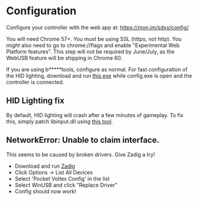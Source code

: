 # Configuration

Configure your controller with the web app at:
https://mon.im/sdvx/config/

You will need Chrome 57+. You must be using SSL (https, not http).
You *might* also need to go to chrome://flags and enable
"Experimental Web Platform features". This step will not be required by
June/July, as the WebUSB feature will be shipping in Chrome 60.

If you are using b\*\*\*\*\*tools, configure as normal.
For fast configuration of the HID lighting, download and run [this exe](https://github.com/mon/PocketVoltex/raw/master/Software/HidLights.exe)
while config.exe is open and the controller is connected.

## HID Lighting fix
By default, HID lighting will crash after a few minutes of gameplay. To fix
this, simply patch libinput.dll using [this tool](https://mon.im/bemanipatcher/pocketvoltex.html).

## NetworkError: Unable to claim interface.
This seems to be caused by broken drivers. Give Zadig a try!
- Download and run [Zadig](http://zadig.akeo.ie/)
- Click Options -> List All Devices
- Select 'Pocket Voltex Config' in the list
- Select WinUSB and click "Replace Driver"
- Config should now work!
